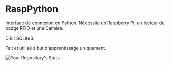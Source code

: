 # RaspPython

Interface de connexion en Python. 
Nécessite un Raspberry Pi, un lecteur de badge RFID et une Caméra. 

D.B : SQLite3.

Fait et utilisé à but d'apprentissage uniquement.

![Your Repository's Stats](https://github-readme-stats.vercel.app/api/top-langs/?username=ilanebohan&theme=blue-green)
